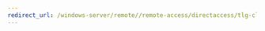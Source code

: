 ```yaml
---
redirect_url: /windows-server/remote//remote-access/directaccess/tlg-cluster-nlb/da-cluster-nlb-requirements
---
```

